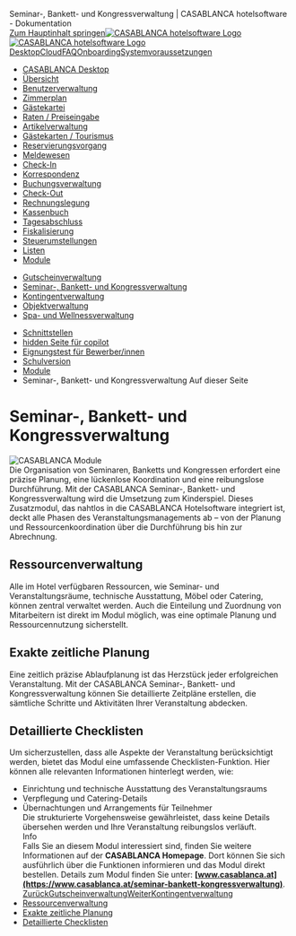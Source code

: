 Seminar-, Bankett- und Kongressverwaltung | CASABLANCA hotelsoftware - Dokumentation  
[Zum Hauptinhalt springen](https://docs.casablanca.at/desktop/module/banquet/#__docusaurus_skipToContent_fallback)[![CASABLANCA hotelsoftware Logo](https://docs.casablanca.at/img/logo.png) ![CASABLANCA hotelsoftware Logo](https://docs.casablanca.at/img/Casablanca_LOGO_2022_neg.png)](https://docs.casablanca.at/) [Desktop](https://docs.casablanca.at/desktop/desktop/)[Cloud](https://docs.casablanca.at/cloud/cloud_systems/)[FAQ](https://docs.casablanca.at/faq)[Onboarding](https://docs.casablanca.at/onboarding/fiscalization)[Systemvoraussetzungen](https://docs.casablanca.at/system_requirements)  
* [CASABLANCA Desktop](https://docs.casablanca.at/desktop/desktop/)
* [Übersicht](https://docs.casablanca.at/desktop/interface/)
* [Benutzerverwaltung](https://docs.casablanca.at/desktop/user_management/)
* [Zimmerplan](https://docs.casablanca.at/desktop/room_plan/)
* [Gästekartei](https://docs.casablanca.at/desktop/guest_profile/)
* [Raten / Preiseingabe](https://docs.casablanca.at/desktop/raten/)
* [Artikelverwaltung](https://docs.casablanca.at/desktop/articles/)
* [Gästekarten / Tourismus](https://docs.casablanca.at/desktop/guest_cards/)
* [Reservierungsvorgang](https://docs.casablanca.at/desktop/reservation_process/)
* [Meldewesen](https://docs.casablanca.at/desktop/registration/)
* [Check-In](https://docs.casablanca.at/desktop/check_in/)
* [Korrespondenz](https://docs.casablanca.at/desktop/correspondence/)
* [Buchungsverwaltung](https://docs.casablanca.at/desktop/account/)
* [Check-Out](https://docs.casablanca.at/desktop/check-out/)
* [Rechnungslegung](https://docs.casablanca.at/desktop/accounting/)
* [Kassenbuch](https://docs.casablanca.at/desktop/cashbook/)
* [Tagesabschluss](https://docs.casablanca.at/desktop/daily_closing/)
* [Fiskalisierung](https://docs.casablanca.at/desktop/fiscalization/)
* [Steuerumstellungen](https://docs.casablanca.at/desktop/tax_changes/)
* [Listen](https://docs.casablanca.at/desktop/lists/)
* [Module](https://docs.casablanca.at/desktop/module/)
+ [Gutscheinverwaltung](https://docs.casablanca.at/desktop/module/vouchermanagement/)
+ [Seminar-, Bankett- und Kongressverwaltung](https://docs.casablanca.at/desktop/module/banquet/)
+ [Kontingentverwaltung](https://docs.casablanca.at/desktop/module/contingent/)
+ [Objektverwaltung](https://docs.casablanca.at/desktop/module/object/)
+ [Spa- und Wellnessverwaltung](https://docs.casablanca.at/desktop/module/wellness/)
* [Schnittstellen](https://docs.casablanca.at/desktop/interfaces/)
* [hidden Seite für copilot](https://docs.casablanca.at/desktop/hidden_copilot)
* [Eignungstest für Bewerber/innen](https://docs.casablanca.at/desktop/qualification)
* [Schulversion](https://docs.casablanca.at/desktop/schoolversion)  
* [Module](https://docs.casablanca.at/desktop/module/)
* Seminar-, Bankett- und Kongressverwaltung
Auf dieser Seite

# Seminar-, Bankett- und Kongressverwaltung  
![CASABLANCA Module](https://docs.casablanca.at/assets/images/bankettverwaltung-ca7f25203e8bcac2dc5ce06d9af31e1d.png "CASABLANCA Bankettverwaltung")  
Die Organisation von Seminaren, Banketts und Kongressen erfordert eine präzise Planung, eine lückenlose Koordination und eine reibungslose Durchführung. Mit der CASABLANCA Seminar-, Bankett- und Kongressverwaltung wird die Umsetzung zum Kinderspiel. Dieses Zusatzmodul, das nahtlos in die CASABLANCA Hotelsoftware integriert ist, deckt alle Phasen des Veranstaltungsmanagements ab – von der Planung und Ressourcenkoordination über die Durchführung bis hin zur Abrechnung.

## Ressourcenverwaltung[](https://docs.casablanca.at/desktop/module/banquet/#ressourcenverwaltung "Direkter Link zu Ressourcenverwaltung")  
Alle im Hotel verfügbaren Ressourcen, wie Seminar- und Veranstaltungsräume, technische Ausstattung, Möbel oder Catering, können zentral verwaltet werden. Auch die Einteilung und Zuordnung von Mitarbeitern ist direkt im Modul möglich, was eine optimale Planung und Ressourcennutzung sicherstellt.

## Exakte zeitliche Planung[](https://docs.casablanca.at/desktop/module/banquet/#exakte-zeitliche-planung "Direkter Link zu Exakte zeitliche Planung")  
Eine zeitlich präzise Ablaufplanung ist das Herzstück jeder erfolgreichen Veranstaltung. Mit der CASABLANCA Seminar-, Bankett- und Kongressverwaltung können Sie detaillierte Zeitpläne erstellen, die sämtliche Schritte und Aktivitäten Ihrer Veranstaltung abdecken.

## Detaillierte Checklisten[](https://docs.casablanca.at/desktop/module/banquet/#detaillierte-checklisten "Direkter Link zu Detaillierte Checklisten")  
Um sicherzustellen, dass alle Aspekte der Veranstaltung berücksichtigt werden, bietet das Modul eine umfassende Checklisten-Funktion. Hier können alle relevanten Informationen hinterlegt werden, wie:  
* Einrichtung und technische Ausstattung des Veranstaltungsraums
* Verpflegung und Catering-Details
* Übernachtungen und Arrangements für Teilnehmer  
Die strukturierte Vorgehensweise gewährleistet, dass keine Details übersehen werden und Ihre Veranstaltung reibungslos verläuft.  
Info  
Falls Sie an diesem Modul interessiert sind, finden Sie weitere Informationen auf der **CASABLANCA Homepage**. Dort können Sie sich ausführlich über die Funktionen informieren und das Modul direkt bestellen. Details zum Modul finden Sie unter: **[www.casablanca.at](https://www.casablanca.at/seminar-bankett-kongressverwaltung)**.  
[ZurückGutscheinverwaltung](https://docs.casablanca.at/desktop/module/vouchermanagement/)[WeiterKontingentverwaltung](https://docs.casablanca.at/desktop/module/contingent/)  
* [Ressourcenverwaltung](https://docs.casablanca.at/desktop/module/banquet/#ressourcenverwaltung)
* [Exakte zeitliche Planung](https://docs.casablanca.at/desktop/module/banquet/#exakte-zeitliche-planung)
* [Detaillierte Checklisten](https://docs.casablanca.at/desktop/module/banquet/#detaillierte-checklisten)